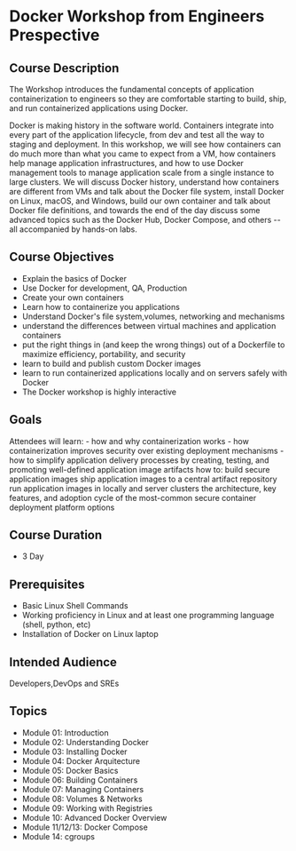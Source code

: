 # Docker Workshop  from Engineers Prespective

## Course Description
The Workshop introduces the fundamental concepts of application containerization to engineers so they are comfortable starting to build, ship, and run containerized applications using Docker.

Docker is making history in the software world. Containers integrate into every part of the application lifecycle, from dev and test all the way to staging and deployment. In this workshop, 
           we will see how containers can do much more than what you came to expect from a VM, 
           how containers help manage application infrastructures, and how to use Docker management tools to manage application scale 
           from a single instance to large clusters. 
           We will discuss Docker history, understand how containers are different from VMs and 
           talk about the Docker file system, install Docker on Linux, macOS, and Windows, build our own container and 
           talk about Docker file definitions, and towards the end of the day discuss some advanced topics such as the 
           Docker Hub, Docker Compose, and others -- all accompanied by hands-on labs.

## Course Objectives

 - Explain the basics of Docker
 - Use Docker for development, QA, Production
 - Create your own containers
 - Learn how to containerize you applications
 - Understand Docker's file system,volumes, networking and mechanisms
 - understand the differences between virtual machines and application containers
 - put the right things in (and keep the wrong things) out of a Dockerfile to maximize efficiency, portability, and security
 - learn to build and publish custom Docker images
 - learn to run containerized applications locally and on servers safely with Docker
 - The Docker workshop is highly interactive  
 
 ## Goals
  Attendees will learn:
      - how and why containerization works
      - how containerization improves security over existing deployment mechanisms
      - how to simplify application delivery processes by creating, testing, and promoting well-defined application image artifacts
        how to:
             build secure application images
             ship application images to a central artifact repository
             run application images in locally and server clusters
             the architecture, key features, and adoption cycle of the most-common secure container deployment platform options

## Course Duration

 - 3 Day

## Prerequisites
 - Basic Linux Shell Commands
 - Working proficiency in Linux and at least one programming language (shell, python, etc)
 - Installation of Docker on Linux laptop
 
## Intended Audience

Developers,DevOps and SREs 


## Topics

 - Module 01:  Introduction
 - Module 02:  Understanding Docker
 - Module 03:  Installing Docker
 - Module 04:  Docker Arquitecture
 - Module 05:  Docker Basics
 - Module 06:  Building Containers
 - Module 07:  Managing Containers
 - Module 08:  Volumes & Networks
 - Module 09:  Working with Registries
 - Module 10:  Advanced Docker Overview
 - Module 11/12/13:  Docker Compose
 - Module 14:  cgroups
 
